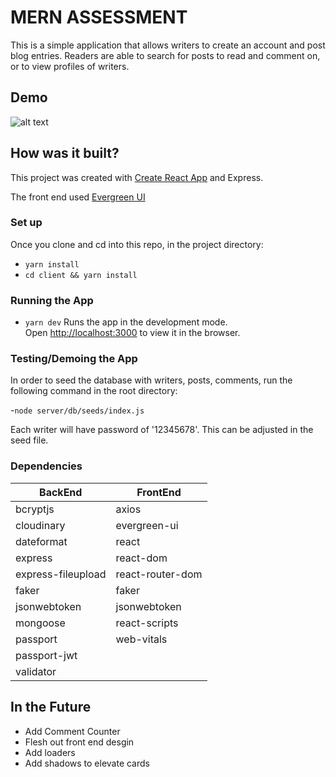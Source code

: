 # MERN ASSESSMENT 

This is a simple application that allows writers to create an account and post blog entries. Readers are able to search for posts to read and comment on, or to view profiles of writers.

## Demo 
![alt text](./images/search-480.gif "Logo Title Text 1")


## How was it built?

This project was created with [Create React App](https://github.com/facebook/create-react-app) and Express. 

The front end used [Evergreen UI](https://evergreen.segment.com)

### Set up
Once you clone and cd into this repo, in the project directory:

- `yarn install`
- `cd client && yarn install`

### Running the App 

- `yarn dev`
Runs the app in the development mode.\
Open [http://localhost:3000](http://localhost:3000) to view it in the browser.

### Testing/Demoing the App 

In order to seed the database with writers, posts, comments, run the following command in the root directory:

-`node server/db/seeds/index.js`

Each writer will have password of '12345678'. This can be adjusted in the seed file. 

### Dependencies

| BackEnd             | FrontEnd           |
| ------------------- | ------------------ |
| bcryptjs            | axios              |
| cloudinary          | evergreen-ui       | 
| dateformat          | react              |
| express             | react-dom          |
| express-fileupload  | react-router-dom   |
| faker               | faker              |
| jsonwebtoken        | jsonwebtoken       |
| mongoose            | react-scripts      |
| passport            | web-vitals         |
| passport-jwt        |
| validator           |

## In the Future

- Add Comment Counter
- Flesh out front end desgin 
- Add loaders 
- Add shadows to elevate cards 